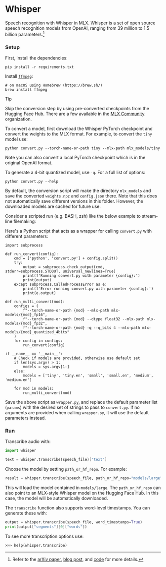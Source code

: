 # Whisper

Speech recognition with Whisper in MLX. Whisper is a set of open source speech
recognition models from OpenAI, ranging from 39 million to 1.5 billion
parameters.[^1]

### Setup

First, install the dependencies:

```
pip install -r requirements.txt
```

Install [`ffmpeg`](https://ffmpeg.org/):

```
# on macOS using Homebrew (https://brew.sh/)
brew install ffmpeg
```

> [!TIP]
> Skip the conversion step by using pre-converted checkpoints from the Hugging
> Face Hub. There are a few available in the [MLX
> Community](https://huggingface.co/mlx-community) organization.

To convert a model, first download the Whisper PyTorch checkpoint and convert
the weights to the MLX format. For example, to convert the `tiny` model use:

```
python convert.py --torch-name-or-path tiny --mlx-path mlx_models/tiny
```

Note you can also convert a local PyTorch checkpoint which is in the original OpenAI format.

To generate a 4-bit quantized model, use `-q`. For a full list of options:

```
python convert.py --help
```

By default, the conversion script will make the directory `mlx_models`
and save the converted `weights.npz` and `config.json` there. Note that
this does not automatically save different versions in this folder.
However, the downloaded models are cached for future use. 

Consider a scripted run (e.g. BASH, zsh) like the below example to stream-line filemaking:

 Here's a Python script that acts as a wrapper for calling `convert.py` with different parameters:

```import sys
import subprocess

def run_convert(config):
    cmd = ['python', 'convert.py'] + config.split()
    try:
        output = subprocess.check_output(cmd, stderr=subprocess.STDOUT, universal_newlines=True)
        print(f'Running convert.py with parameter {config}:')
        print(output)
    except subprocess.CalledProcessError as e:
        print(f'Error running convert.py with parameter {config}:')
        print(e.output)

def run_multi_convert(mod):
    configs = (
        f"--torch-name-or-path {mod} --mlx-path mlx-models/{mod}_fp16",
        f"--torch-name-or-path {mod} --dtype float32 --mlx-path mlx-models/{mod}_fp32",
        f"--torch-name-or-path {mod} -q --q_bits 4 --mlx-path mlx-models/{mod}_quantized_4bits"
    )
    for config in configs:
        run_convert(config)

if __name__ == '__main__':
    # Check if models are provided, otherwise use default set
    if len(sys.argv) > 1:
        models = sys.argv[1:]
    else:
        models = ['tiny', 'tiny.en', 'small', 'small.en', 'medium', 'medium.en']  

    for mod in models:
        run_multi_convert(mod)
```

Save the above script as `wrapper.py`, and replace the default parameter list (`params`) with the 
desired set of strings to pass to `convert.py`. If no arguments are provided when calling 
`wrapper.py`, it will use the default parameters instead.

### Run

Transcribe audio with:

```python
import whisper

text = whisper.transcribe(speech_file)["text"]
```

Choose the model by setting `path_or_hf_repo`. For example:

```python
result = whisper.transcribe(speech_file, path_or_hf_repo="models/large")
```

This will load the model contained in `models/large`. The `path_or_hf_repo`
can also point to an MLX-style Whisper model on the Hugging Face Hub. In this
case, the model will be automatically downloaded.

The `transcribe` function also supports word-level timestamps. You can generate
these with:

```python
output = whisper.transcribe(speech_file, word_timestamps=True)
print(output["segments"][0]["words"])
```

To see more transcription options use:

```
>>> help(whisper.transcribe)
```

[^1]: Refer to the [arXiv paper](https://arxiv.org/abs/2212.04356), [blog post](https://openai.com/research/whisper), and [code](https://github.com/openai/whisper) for more details.

